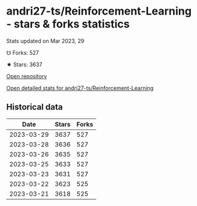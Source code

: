 # andri27-ts/Reinforcement-Learning - stars & forks statistics

Stats updated on Mar 2023, 29

☋ Forks: 527

★ Stars: 3637

[Open repository](https://github.com/andri27-ts/Reinforcement-Learning)

[Open detailed stats for andri27-ts/Reinforcement-Learning](https://reviewgithub.com/rep/andri27-ts/Reinforcement-Learning)

## Historical data
| Date | Stars | Forks |
|------|-------|-------|
| 2023-03-29 | 3637 | 527 | 
| 2023-03-28 | 3636 | 527 | 
| 2023-03-26 | 3635 | 527 | 
| 2023-03-25 | 3633 | 527 | 
| 2023-03-23 | 3631 | 527 | 
| 2023-03-22 | 3623 | 525 | 
| 2023-03-21 | 3618 | 525 | 

